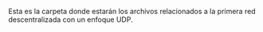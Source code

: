 Esta es la carpeta donde estarán los archivos relacionados a la primera red descentralizada con un enfoque UDP.